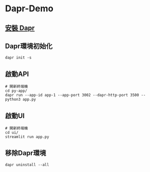 # Dapr-Demo

## [安裝 Dapr](https://docs.dapr.io/getting-started/install-dapr-cli/)

## Dapr環境初始化

```
dapr init -s
```

## 啟動API

```
# 開新終端機
cd py-app/
dapr run --app-id app-1 --app-port 3002 --dapr-http-port 3500 -- python3 app.py
```

## 啟動UI

```
# 開新終端機
cd ui/
streamlit run app.py
```


## 移除Dapr環境
```
dapr uninstall --all
```
